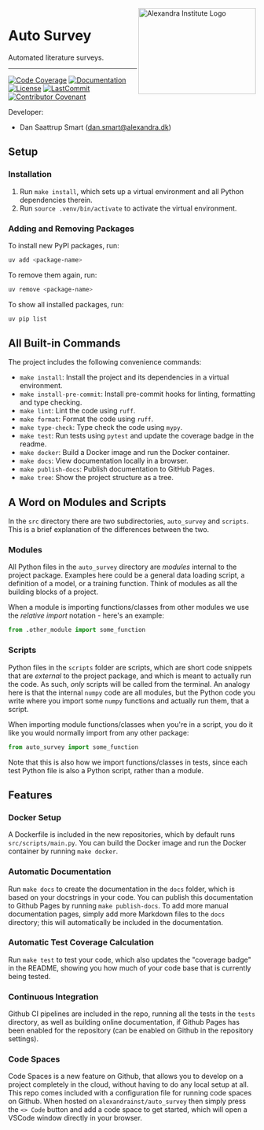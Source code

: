 <!-- This disables the "First line in file should be a top level heading" rule -->
<!-- markdownlint-disable MD041 -->
<a href="https://github.com/alexandrainst/auto_survey">
<img
 src="https://filedn.com/lRBwPhPxgV74tO0rDoe8SpH/alexandra/alexandra-logo.jpeg"
 width="239"
 height="175"
 align="right"
 alt="Alexandra Institute Logo"
/>
</a>

# Auto Survey

Automated literature surveys.

______________________________________________________________________
[![Code Coverage](https://img.shields.io/badge/Coverage-0%25-red.svg)](https://github.com/alexandrainst/auto_survey/tree/main/tests)
[![Documentation](https://img.shields.io/badge/docs-passing-green)](https://alexandrainst.github.io/auto_survey)
[![License](https://img.shields.io/github/license/alexandrainst/auto_survey)](https://github.com/alexandrainst/auto_survey/blob/main/LICENSE)
[![LastCommit](https://img.shields.io/github/last-commit/alexandrainst/auto_survey)](https://github.com/alexandrainst/auto_survey/commits/main)
[![Contributor Covenant](https://img.shields.io/badge/Contributor%20Covenant-2.0-4baaaa.svg)](https://github.com/alexandrainst/auto_survey/blob/main/CODE_OF_CONDUCT.md)

Developer:

- Dan Saattrup Smart (<dan.smart@alexandra.dk>)

## Setup

### Installation

1. Run `make install`, which sets up a virtual environment and all Python dependencies
   therein.
2. Run `source .venv/bin/activate` to activate the virtual environment.

### Adding and Removing Packages

To install new PyPI packages, run:

```bash
uv add <package-name>
```

To remove them again, run:

```bash
uv remove <package-name>
```

To show all installed packages, run:

```bash
uv pip list
```

## All Built-in Commands

The project includes the following convenience commands:

- `make install`: Install the project and its dependencies in a virtual environment.
- `make install-pre-commit`: Install pre-commit hooks for linting, formatting and type
  checking.
- `make lint`: Lint the code using `ruff`.
- `make format`: Format the code using `ruff`.
- `make type-check`: Type check the code using `mypy`.
- `make test`: Run tests using `pytest` and update the coverage badge in the readme.
- `make docker`: Build a Docker image and run the Docker container.
- `make docs`: View documentation locally in a browser.
- `make publish-docs`: Publish documentation to GitHub Pages.
- `make tree`: Show the project structure as a tree.

## A Word on Modules and Scripts

In the `src` directory there are two subdirectories, `auto_survey`
and `scripts`. This is a brief explanation of the differences between the two.

### Modules

All Python files in the `auto_survey` directory are _modules_
internal to the project package. Examples here could be a general data loading script,
a definition of a model, or a training function. Think of modules as all the building
blocks of a project.

When a module is importing functions/classes from other modules we use the _relative
import_ notation - here's an example:

```python
from .other_module import some_function
```

### Scripts

Python files in the `scripts` folder are scripts, which are short code snippets that
are _external_ to the project package, and which is meant to actually run the code. As
such, _only_ scripts will be called from the terminal. An analogy here is that the
internal `numpy` code are all modules, but the Python code you write where you import
some `numpy` functions and actually run them, that a script.

When importing module functions/classes when you're in a script, you do it like you
would normally import from any other package:

```python
from auto_survey import some_function
```

Note that this is also how we import functions/classes in tests, since each test Python
file is also a Python script, rather than a module.

## Features

### Docker Setup

A Dockerfile is included in the new repositories, which by default runs
`src/scripts/main.py`. You can build the Docker image and run the Docker container by
running `make docker`.

### Automatic Documentation

Run `make docs` to create the documentation in the `docs` folder, which is based on
your docstrings in your code. You can publish this documentation to Github Pages by
running `make publish-docs`. To add more manual documentation pages, simply add more
Markdown files to the `docs` directory; this will automatically be included in the
documentation.

### Automatic Test Coverage Calculation

Run `make test` to test your code, which also updates the "coverage badge" in the
README, showing you how much of your code base that is currently being tested.

### Continuous Integration

Github CI pipelines are included in the repo, running all the tests in the `tests`
directory, as well as building online documentation, if Github Pages has been enabled
for the repository (can be enabled on Github in the repository settings).

### Code Spaces

Code Spaces is a new feature on Github, that allows you to develop on a project
completely in the cloud, without having to do any local setup at all. This repo comes
included with a configuration file for running code spaces on Github. When hosted on
`alexandrainst/auto_survey` then simply press the `<> Code` button
and add a code space to get started, which will open a VSCode window directly in your
browser.
